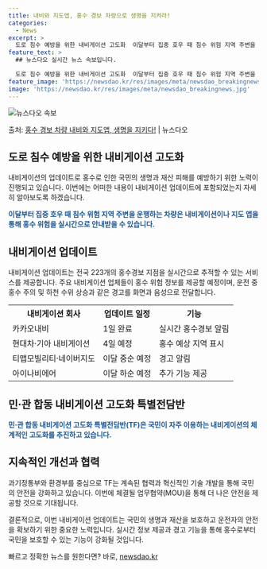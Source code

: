 ```yaml
---
title: 내비와 지도앱, 홍수 경보 차량으로 생명을 지켜라!
categories:
  - News
excerpt: >
  도로 침수 예방을 위한 내비게이션 고도화  이달부터 집중 호우 때 침수 위험 지역 주변을 운행하는 차량은 내…
feature_text: >
  ## 뉴스다오 실시간 뉴스 속보입니다.

  도로 침수 예방을 위한 내비게이션 고도화  이달부터 집중 호우 때 침수 위험 지역 주변을 운행하는 차량은 내…
feature_image: 'https://newsdao.kr/res/images/meta/newsdao_breakingnews.jpg'
image: 'https://newsdao.kr/res/images/meta/newsdao_breakingnews.jpg'
---
```


![뉴스다오 속보](https://newsdao.kr/res/images/meta/newsdao_breakingnews.jpg)

<p>출처: <a href="https://newsdao.kr/4551" rel="dofollow">홍수 경보 차량 내비와 지도앱, 생명을 지키다!</a> | 뉴스다오</p>

<h2 data-ke-size="size26">도로 침수 예방을 위한 내비게이션 고도화</h2>

내비게이션의 업데이트로 홍수로 인한 국민의 생명과 재산 피해를 예방하기 위한 노력이 진행되고 있습니다. 이번에는 어떠한 내용이 내비게이션 업데이트에 포함되었는지 자세히 알아보도록 하겠습니다.

<p data-ke-size="size16"><b><span style="color: #1a5490;">이달부터 집중 호우 때 침수 위험 지역 주변을 운행하는 차량은 내비게이션이나 지도 앱을 통해 홍수 위험을 실시간으로 안내받을 수 있습니다. </span></b></p>

<h2 data-ke-size="size24">내비게이션 업데이트</h2>

<p data-ke-size="size16">내비게이션 업데이트는 전국 223개의 홍수경보 지점을 실시간으로 추적할 수 있는 서비스를 제공합니다. 주요 내비게이션 업체들이 홍수 위험 정보를 제공할 예정이며, 운전 중 홍수 주의 및 하천 수위 상승과 같은 경고를 화면과 음성으로 전달합니다. </p>

<table>
  <tr>
    <th>내비게이션 회사</th>
    <th>업데이트 일정</th>
    <th>기능</th>
  </tr>
  <tr>
    <td>카카오내비</td>
    <td>1일 완료</td>
    <td>실시간 홍수경보 알림</td>
  </tr>
  <tr>
    <td>현대차·기아 내비게이션</td>
    <td>4일 예정</td>
    <td>홍수 예상 지역 표시</td>
  </tr>
  <tr>
    <td>티맵모빌리티·네이버지도</td>
    <td>이달 중순 예정</td>
    <td>경고 알림</td>
  </tr>
  <tr>
    <td>아이나비에어</td>
    <td>이달 하순 예정</td>
    <td>추가 기능 제공</td>
  </tr>
</table>

<h2 data-ke-size="size24">민·관 합동 내비게이션 고도화 특별전담반</h2>

<p data-ke-size="size16"><b><span style="color: #1a5490;">민·관 합동 내비게이션 고도화 특별전담반(TF)은 국민이 자주 이용하는 내비게이션의 체계적인 고도화를 추진하고 있습니다. </span></b></p>

<h2 data-ke-size="size24">지속적인 개선과 협력</h2>

<p data-ke-size="size16">과기정통부와 환경부를 중심으로 TF는 계속된 협력과 혁신적인 기술 개발을 통해 국민의 안전을 강화하고 있습니다. 이번에 체결될 업무협약(MOU)을 통해 더 나은 안전을 제공할 것으로 기대됩니다. </p>

<p data-ke-size="size16">결론적으로, 이번 내비게이션 업데이트는 국민의 생명과 재산을 보호하고 운전자의 안전을 확보하기 위한 중요한 노력입니다. 실시간 정보 제공과 경고 기능을 통해 홍수로부터 국민을 보호할 수 있는 기능이 강화될 것입니다. </p> 

빠르고 정확한 뉴스를 원한다면? 바로, <a href="https://newsdao.kr" rel="dofollow">newsdao.kr</a>


